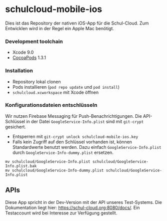 # schulcloud-mobile-ios
Dies ist das Repository der nativen iOS-App für die Schul-Cloud. Zum Entwicklen wird in der Regel ein Apple Mac benötigt.

### Development toolchain
- Xcode 9.0
- [CocoaPods](https://cocoapods.org/) 1.3.1

### Installation
- Repository lokal clonen
- Pods installieren (`pod repo update` und `pod install`)
- `schulcloud.xcworkspace` mit Xcode öffnen

### Konfigurationsdateien entschlüsseln
Wir nutzen Firebase Messaging für Push-Benachrichtigungen. Die API-Schlüssel in der Datei `GoogleService-Info.plist` sind mit `git-crypt` gesichert.
- Entsperren mit `git-crypt unlock schulcloud-mobile-ios.key`
- Falls kein Zugriff auf den Schlüssel vorhanden ist, können Standardwerte benutzt werden. Dazu einfach `GoogleService-Info.plist` durch `GoogleService-Info-dummy.plist` ersetzen.
```
mv schulcloud/GoogleService-Info.plist schulcloud/GoogleService-Info.plist.bak
mv schulcloud/GoogleService-Info-dummy.plist schulcloud/GoogleService-Info.plist
```

## APIs
Diese App spricht in der Dev-Version mit der API unseres Test-Systems.
Die Dokumentation liegt hier: https://schul-cloud.org:8080/docs/.
Ein Testaccount wird bei Interesse zur Verfügung gestellt.
